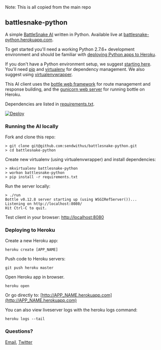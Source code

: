 






Note: This is all copied from the main repo

## battlesnake-python

A simple [BattleSnake AI](http://battlesnake.io) written in Python. Available live at [battlesnake-python.herokuapp.com](http://battlesnake-python.herokuapp.com).

To get started you'll need a working Python 2.7.6+ development environment and should be familiar with [deploying Python apps to Heroku](https://devcenter.heroku.com/articles/getting-started-with-python#introduction).

If you don't have a Python environment setup, we suggest [starting here](http://hackercodex.com/guide/python-development-environment-on-mac-osx/). You'll need [pip](https://pip.pypa.io/en/latest/installing.html) and [virtualenv](https://virtualenv.pypa.io/en/latest/) for dependency management. We also suggest using [virtualenvwrapper](https://virtualenvwrapper.readthedocs.org/en/latest/).

This AI client uses the [bottle web framework](http://bottlepy.org/docs/dev/index.html) for route management and response building, and the [gunicorn web server](http://gunicorn.org/) for running bottle on Heroku.

Dependencies are listed in [requirements.txt](docker/requirements.txt).

[![Deploy](https://www.herokucdn.com/deploy/button.png)](https://heroku.com/deploy)

### Running the AI locally

Fork and clone this repo:
```
> git clone git@github.com:sendwithus/battlesnake-python.git
> cd battlesnake-python
```

Create new virtualenv (using virtualenvwrapper) and install dependencies:
```
> mkvirtualenv battlesnake-python
> workon battlesnake-python
> pip install -r requirements.txt
```

Run the server locally:
```
> ./run
Bottle v0.12.8 server starting up (using WSGIRefServer())...
Listening on http://localhost:8080/
Hit Ctrl-C to quit.
```

Test client in your browser: [http://localhost:8080](http://localhost:8080)

### Deploying to Heroku

Create a new Heroku app:
```
heroku create [APP_NAME]
```

Push code to Heroku servers:
```
git push heroku master
```

Open Heroku app in browser.
```
heroku open
```

Or go directly to: [http://APP_NAME.herokuapp.com](http://APP_NAME.herokuapp.com)

You can also view liveserver logs with the heroku logs command:
```
heroku logs --tail
```

### Questions?

[Email](mailto:battlesnake@sendwithus.com), [Twitter](http://twitter.com/send_with_us)

